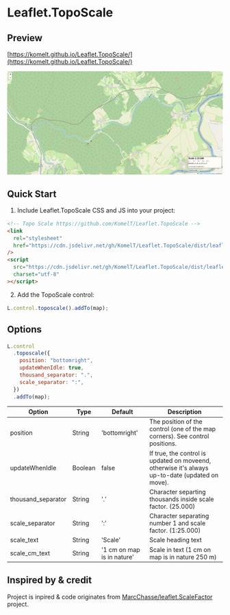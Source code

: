 # Leaflet.TopoScale

## Preview

[https://komelt.github.io/Leaflet.TopoScale/](https://komelt.github.io/Leaflet.TopoScale/)

![Preview screenshot](./assets/screenshot.png)

## Quick Start

1. Include Leaflet.TopoScale CSS and JS into your project:

```html
<!-- Topo Scale https://github.com/KomelT/Leaflet.TopoScale -->
<link
  rel="stylesheet"
  href="https://cdn.jsdelivr.net/gh/KomelT/Leaflet.TopoScale/dist/leaflet.toposcale.min.css"
/>
<script
  src="https://cdn.jsdelivr.net/gh/KomelT/Leaflet.TopoScale/dist/leaflet.toposcale.min.js"
  charset="utf-8"
></script>
```

2. Add the TopoScale control:

```js
L.control.toposcale().addTo(map);
```

## Options

```js
L.control
  .toposcale({
    position: "bottomright",
    updateWhenIdle: true,
    thousand_separator: ".",
    scale_separator: ":",
  })
  .addTo(map);
```

| Option             | Type    | Default                    | Description                                                                                     |
| ------------------ | ------- | -------------------------- | ----------------------------------------------------------------------------------------------- |
| position           | String  | 'bottomright'              | The position of the control (one of the map corners). See control positions.                    |
| updateWhenIdle     | Boolean | false                      | If true, the control is updated on moveend, otherwise it's always up-to-date (updated on move). |
| thousand_separator | String  | '.'                        | Character separting thousands inside scale factor. (25.000)                                     |
| scale_separator    | String  | ':'                        | Character separating number 1 and scale factor. (1:25.000)                                      |
| scale_text         | String  | 'Scale'                    | Scale heading text                                                                              |
| scale_cm_text      | String  | '1 cm on map is in nature' | Scale in text (1 cm on map is in nature 250 m)                                                  |

## Inspired by & credit

Project is inpired & code originates from [MarcChasse/leaflet.ScaleFactor](https://github.com/MarcChasse/leaflet.ScaleFactor) project.
